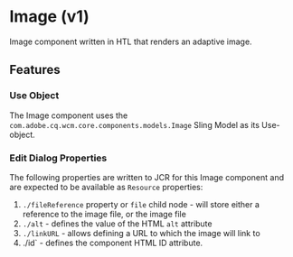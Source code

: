 Image (v1)
====
Image component written in HTL that renders an adaptive image.

## Features


### Use Object
The Image component uses the `com.adobe.cq.wcm.core.components.models.Image` Sling Model as its Use-object.

### Edit Dialog Properties
The following properties are written to JCR for this Image component and are expected to be available as `Resource` properties:

1. `./fileReference` property or `file` child node - will store either a reference to the image file, or the image file
2. `./alt` - defines the value of the HTML `alt` attribute
3. `./linkURL` - allows defining a URL to which the image will link to
4. ./id` - defines the component HTML ID attribute.
